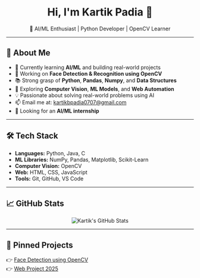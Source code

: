 <h1 align="center">Hi, I'm Kartik Padia 👋</h1>
<p align="center">
  🎯 AI/ML Enthusiast | Python Developer | OpenCV Learner  
</p>

---

## 🚀 About Me

- 🧠 Currently learning **AI/ML** and building real-world projects
- 🧪 Working on **Face Detection & Recognition using OpenCV**
- 📚 Strong grasp of **Python**, **Pandas**, **Numpy**, and **Data Structures**
- 🌱 Exploring **Computer Vision**, **ML Models**, and **Web Automation**
- 💡 Passionate about solving real-world problems using AI
- 📫 Email me at: kartikbpadia0707@gmail.com  
- 💼 Looking for an **AI/ML internship**

---

## 🛠️ Tech Stack

- **Languages:** Python, Java, C
- **ML Libraries:** NumPy, Pandas, Matplotlib, Scikit-Learn
- **Computer Vision:** OpenCV
- **Web:** HTML, CSS, JavaScript
- **Tools:** Git, GitHub, VS Code

---

## 📈 GitHub Stats

<p align="center">
  <img src="https://github-readme-stats.vercel.app/api?username=kartikpbatman&show_icons=true&theme=radical" alt="Kartik's GitHub Stats" />
</p>

---

## 📌 Pinned Projects

👉 [Face Detection using OpenCV](https://github.com/kartikpbatman/OpenCV_Projects)  
👉 [Web Project 2025](https://github.com/kartikpbatman/Web_project_2025)

